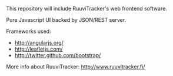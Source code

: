 This repository will include RuuviTracker's web frontend software.

Pure Javascript UI backed by JSON/REST server.

Frameworks used:
- http://angularjs.org/
- http://leafletjs.com/
- http://twitter.github.com/bootstrap/

More info about RuuviTracker: http://www.ruuvitracker.fi/
